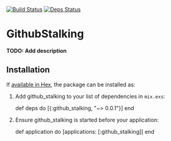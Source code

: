 [![Build Status](https://travis-ci.org/letusfly85/github_stalking.svg?branch=master)](https://travis-ci.org/letusfly85/github_stalking)    [![Deps Status](https://beta.hexfaktor.org/badge/all/github/letusfly85/github_stalking.svg)](https://beta.hexfaktor.org/github/letusfly85/github_stalking)

# GithubStalking

**TODO: Add description**

## Installation

If [available in Hex](https://hex.pm/docs/publish), the package can be installed as:

  1. Add github_stalking to your list of dependencies in `mix.exs`:

        def deps do
          [{:github_stalking, "~> 0.0.1"}]
        end

  2. Ensure github_stalking is started before your application:

        def application do
          [applications: [:github_stalking]]
        end

